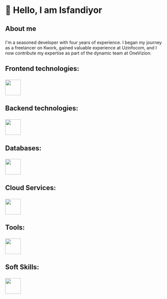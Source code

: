 <h1 align="left">👋 Hello, I am Isfandiyor</h1>

###

<h2 align="left">About me</h2>

###

<p align="left">I'm a seasoned developer with four years of experience. I began my journey as a freelancer on Kwork, gained valuable experience at Uzinfocom, and I now contribute my expertise as part of the dynamic team at OneVizion.</p>

###

<h2 align="left">Frontend technologies:</h2>

###

<div align="left">
  <a href="https://github.com/Just-Bax">
     <img src="https://skillicons.dev/icons?i=js,ts,vue,react,vite,tailwind,bootstrap,html,css" height="50"/>
  </a>
</div>

###

<h2 align="left">Backend technologies:</h2>

###

<div align="left">
  <a href="https://github.com/Just-Bax">
     <img src="https://skillicons.dev/icons?i=py,django,flask,fastapi,php" height="50"/>
  </a>
</div>

###

<h2 align="left">Databases:</h2>

###

<div align="left">
  <a href="https://github.com/Just-Bax">
     <img src="https://skillicons.dev/icons?i=sqlite,postgres,mysql" height="50"/>
  </a>
</div>

###

<h2 align="left">Cloud Services:</h2>

###

<div align="left">
  <a href="https://github.com/Just-Bax">
     <img src="https://skillicons.dev/icons?i=aws,gcp,azure,heroku,netlify,vercel" height="50"/>
  </a>
</div>

###

<h2 align="left">Tools:</h2>

###

<div align="left">
  <a href="https://github.com/Just-Bax">
     <img src="https://skillicons.dev/icons?i=docker,github" height="50"/>
  </a>
</div>

###

<h2 align="left">Soft Skills:</h2>

###

<div align="left">
  <a href="https://github.com/Just-Bax">
     <img src="https://skillicons.dev/icons?i=bash,postman,selenium,vscode" height="50"/>
  </a>
</div>

###
